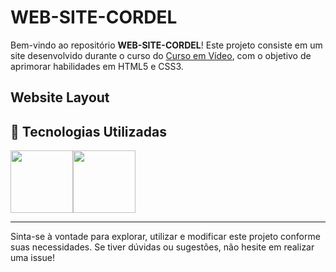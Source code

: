 # WEB-SITE-CORDEL 

Bem-vindo ao repositório **WEB-SITE-CORDEL**! Este projeto consiste em um site desenvolvido durante o curso do [Curso em Vídeo](https://wwww.cursoemvideo.com), com o objetivo de aprimorar habilidades em HTML5 e CSS3.

## Website Layout

## 🎨 Tecnologias Utilizadas
<img src="https://github.com/Anmol-Baranwal/Cool-GIFs-For-GitHub/assets/74038190/29fd6286-4e7b-4d6c-818f-c4765d5e39a9" width="100"><img src="https://github.com/Anmol-Baranwal/Cool-GIFs-For-GitHub/assets/74038190/67f477ed-6624-42da-99f0-1a7b1a16eecb" width="100">

<hr />

Sinta-se à vontade para explorar, utilizar e modificar este projeto conforme suas necessidades. Se tiver dúvidas ou sugestões, não hesite em realizar uma issue!
